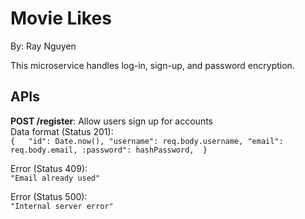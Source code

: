 #  Movie Likes

By: Ray Nguyen  

This microservice handles log-in, sign-up, and password encryption.
## APIs
**POST /register**: Allow users sign up for accounts  
Data format (Status 201):  
`{  
	"id": Date.now(),
    "username": req.body.username,
    "email": req.body.email,
    :password": hashPassword, 
}`

Error (Status 409):  
`"Email already used"`

Error  (Status 500):  
`"Internal server error"`

